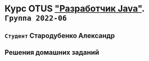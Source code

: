 # Курс OTUS ["Разработчик Java"](https://otus.ru/lessons/java-professional/?utm_source=github&utm_medium=free&utm_campaign=otus). `Группа 2022-06`
## `Студент` Стародубенко Александр 
## Решения домашних заданий
